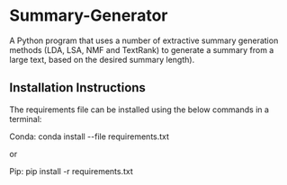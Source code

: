 # Summary-Generator
A Python program that uses a number of extractive summary generation methods (LDA, LSA, NMF and TextRank) to generate a summary from a large text, based on the desired summary length).

## Installation Instructions

The requirements file can be installed using the below commands in a terminal:

Conda:
conda install --file requirements.txt

or

Pip:
pip install -r requirements.txt
